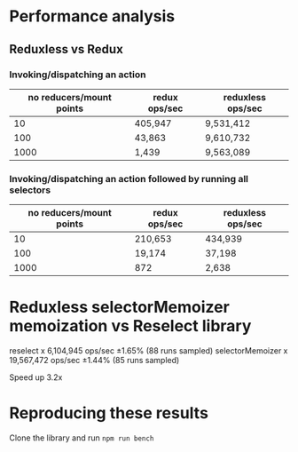 # Performance analysis

## Reduxless vs Redux

### Invoking/dispatching an action

no reducers/mount points | redux ops/sec | reduxless ops/sec
--- | --- | ---
10 | 405,947 | 9,531,412
100 | 43,863 | 9,610,732
1000 | 1,439 | 9,563,089

### Invoking/dispatching an action followed by running all selectors

no reducers/mount points | redux ops/sec | reduxless ops/sec
--- | --- | ---
10 | 210,653 | 434,939
100 | 19,174 | 37,198
1000 | 872 | 2,638

# Reduxless selectorMemoizer memoization vs Reselect library

reselect x 6,104,945 ops/sec ±1.65% (88 runs sampled)
selectorMemoizer x 19,567,472 ops/sec ±1.44% (85 runs sampled)

Speed up 3.2x

Reproducing these results
=========
Clone the library and run `npm run bench`
